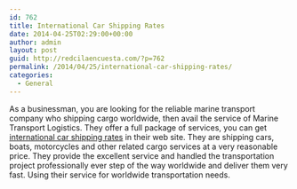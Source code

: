 ```yaml
---
id: 762
title: International Car Shipping Rates
date: 2014-04-25T02:29:00+00:00
author: admin
layout: post
guid: http://redcilaencuesta.com/?p=762
permalink: /2014/04/25/international-car-shipping-rates/
categories:
  - General
---
```

As a businessman, you are looking for the reliable marine transport company who shipping cargo worldwide, then avail the service of Marine Transport Logistics. They offer a full package of services, you can get [international car shipping rates](http://www.mtlworld.com/) in their web site. They are shipping cars, boats, motorcycles and other related cargo services at a very reasonable price. They provide the excellent service and handled the transportation project professionally ever step of the way worldwide and deliver them very fast. Using their service for worldwide transportation needs.